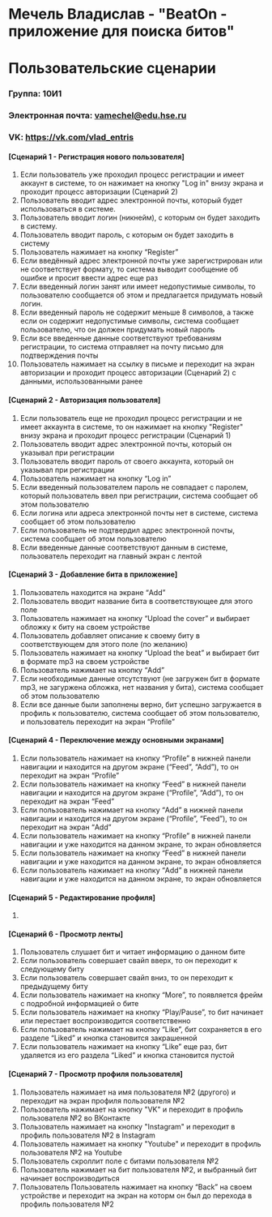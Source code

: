 Мечель Владислав - "BeatOn - приложение для поиска битов"
=========================================================
Пользовательские сценарии
=========================================================
### Группа: 10И1
### Электронная почта: vamechel@edu.hse.ru
### VK: https://vk.com/vlad_entris

#### [Сценарий 1 - Регистрация нового пользователя]
1. Если пользователь уже проходил процесс регистрации и имеет аккаунт в системе, то он нажимает на кнопку "Log in" внизу экрана и проходит процесс авторизации (Сценарий 2)
2. Пользователь вводит адрес электронной почты, который будет использоваться в системе.
3. Пользователь вводит логин (никнейм), с которым он будет заходить в систему.
4. Пользователь вводит пароль, с которым он будет заходить в систему
5. Пользователь нажимает на кнопку “Register”
6. Если введённый адрес электронной почты уже зарегистрирован или не соответствует формату, то система выводит сообщение об ошибке и просит ввести адрес еще раз
7. Если введенный логин занят или имеет недопустимые символы, то пользователю сообщается об этом и предлагается придумать новый логин.
8. Если введенный пароль не содержит меньше 8 символов, а также если он содержит недопустимые символы, система сообщает пользователю, что он должен придумать новый пароль
9. Если все введенные данные соответствуют требованиям регистрации, то система отправляет на почту письмо для подтверждения почты
10. Пользователь нажимает на ссылку в письме и переходит на экран авторизации и проходит процесс авторизации (Сценарий 2) с данными, использованными ранее

#### [Сценарий 2 - Авторизация пользователя]
1. Если пользователь еще не проходил процесс регистрации и не имеет аккаунта в системе, то он нажимает на кнопку "Register" внизу экрана и проходит процесс регистрации (Сценарий 1)
2. Пользователь вводит адрес электронной почты, который он указывал при регистрации
3. Пользователь вводит пароль от своего аккаунта, который он указывал при регистрации 
4. Пользователь нажимает на кнопку “Log in”
5. Если введенный пользователем пароль не совпадает с паролем, который пользователь ввел при регистрации, система сообщает об этом пользователю
6. Если логина или адреса электронной почты нет в системе, система сообщает об этом пользователю
7. Если пользователь не подтвердил адрес электронной почты, система сообщает об этом пользователю
8. Если введенные данные соответствуют данным в системе, пользователь переходит на главный экран с лентой


#### [Сценарий 3 - Добавление бита в приложение]
1. Пользователь находится на экране “Add”
2. Пользователь вводит название бита в соответствующее для этого поле
3. Пользователь нажимает на кнопку “Upload the cover” и выбирает обложку к биту на своем устройстве
4. Пользователь добавляет описание к своему биту в соответствующем для этого поле (по желанию)
5. Пользователь нажимает на кнопку “Upload the beat” и выбирает бит в формате mp3 на своем устройстве
6. Пользователь нажимает на кнопку “Add”
7. Если необходимые данные отсутствуют (не загружен бит в формате mp3, не загуржена обложка, нет названия у бита), система сообщает об этом пользователю
8. Если все данные были заполнены верно, бит успешно загружается в профиль к пользователю, система сообщает об этом пользователю, и пользователь переходит на экран “Profile”


#### [Сценарий 4 - Переключение между основными экранами]
1. Если пользователь нажимает на кнопку “Profile” в нижней панели навигации и находится на другом экране (“Feed”, “Add”), то он переходит на экран “Profile”
2. Если пользователь нажимает на кнопку “Feed” в нижней панели навигации и находится на другом экране (“Profile”, “Add”), то он переходит на экран “Feed”
3. Если пользователь нажимает на кнопку “Add” в нижней панели навигации и находится на другом экране (“Profile”, “Feed”), то он переходит на экран “Add”
4. Если пользователь нажимает на кнопку “Profile” в нижней панели навигации и уже находится на данном экране, то экран обновляется
5. Если пользователь нажимает на кнопку “Feed” в нижней панели навигации и уже находится на данном экране, то экран обновляется
6. Если пользователь нажимает на кнопку “Add” в нижней панели навигации и уже находится на данном экране, то экран обновляется

#### [Сценарий 5 - Редактирование профиля]
1.

#### [Сценарий 6 - Просмотр ленты]
1. Пользователь слушает бит и читает информацию о данном бите
2. Если пользователь совершает свайп вверх, то он переходит к следующему биту  
3. Если пользователь совершает свайп вниз, то он переходит к предыдущему биту  
4. Если пользователь нажимает на кнопку “More”, то появляется фрейм с подробной информацией о бите
5. Если пользователь нажимает на кнопку “Play/Pause”, то бит начинает или перестает воспроизводится соответственно
6. Если пользователь нажимает на кнопку “Like”, бит сохраняется в его разделе “Liked” и кнопка становится закрашенной
7. Если пользователь нажимает на кнопку “Like” еще раз, бит удаляется из его раздела “Liked” и кнопка становится пустой

#### [Сценарий 7 - Просмотр профиля пользователя]
1. Пользователь нажимает на имя пользователя №2 (другого) и переходит на экран профиля пользователя №2
2. Пользователь нажимает на кнопку "VK" и переходит в профиль пользователя №2 во ВКонтакте
3. Пользователь нажимает на кнопку "Instagram" и переходит в профиль пользователя №2 в Instagram
4. Пользователь нажимает на кнопку "Youtube" и переходит в профиль пользователя №2 на Youtube
5. Пользователь скроллит поле с битами пользователя №2
6. Пользователь нажимает на бит пользователя №2, и выбранный бит начинает воспроизводиться
7. Пользователь Пользователь нажимает на кнопку “Back” на своем устройстве и переходит на экран на которм он был до перехода в профиль пользователя №2
